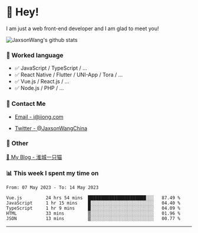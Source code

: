 # 👋 Hey!

I am just a web front-end developer and I am glad to meet you!

![JaxsonWang's github stats](https://github-readme-stats.vercel.app/api?username=JaxsonWang&&show_icons=true&&title_color=1abc9c&&icon_color=1abc9c)


### 📝 Worked language

- ✅ JavaScript / TypeScript / ...
- ✅ React Native / Flutter / UNI-App / Tora / ...
- ✅ Vue.js / React.js / ...
- ✅ Node.js / PHP / ...

### 📮 Contact Me

- [Email - i@iiong.com](mailto:i@iiong.com)

- [Twitter - @JaxsonWangChina](https://twitter.com/JaxsonWangChina)

### 🤪 Other

[📌 My Blog - 淮城一只猫](https://iiong.com)

### 📊 This week I spent my time on

<!--START_SECTION:waka-->

```text
From: 07 May 2023 - To: 14 May 2023

Vue.js         24 hrs 54 mins  ██████████████████████░░░   87.49 %
JavaScript     1 hr 15 mins    █░░░░░░░░░░░░░░░░░░░░░░░░   04.40 %
TypeScript     1 hr 9 mins     █░░░░░░░░░░░░░░░░░░░░░░░░   04.09 %
HTML           33 mins         ▒░░░░░░░░░░░░░░░░░░░░░░░░   01.96 %
JSON           13 mins         ▒░░░░░░░░░░░░░░░░░░░░░░░░   00.77 %
```

<!--END_SECTION:waka-->

---
